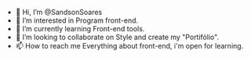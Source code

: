- 👋 Hi, I’m @SandsonSoares
- 👀 I’m interested in Program front-end.
- 🌱 I’m currently learning Front-end tools.
- 💞️ I’m looking to collaborate on Style and create my "Portifólio".
- 📫 How to reach me Everything about front-end, i'm open for learning.

<!---
SandsonSoares/SandsonSoares is a ✨ special ✨ repository because its `README.md` (this file) appears on your GitHub profile.
You can click the Preview link to take a look at your changes.
--->
